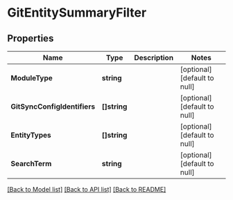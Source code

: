 # GitEntitySummaryFilter

## Properties
Name | Type | Description | Notes
------------ | ------------- | ------------- | -------------
**ModuleType** | **string** |  | [optional] [default to null]
**GitSyncConfigIdentifiers** | **[]string** |  | [optional] [default to null]
**EntityTypes** | **[]string** |  | [optional] [default to null]
**SearchTerm** | **string** |  | [optional] [default to null]

[[Back to Model list]](../README.md#documentation-for-models) [[Back to API list]](../README.md#documentation-for-api-endpoints) [[Back to README]](../README.md)

